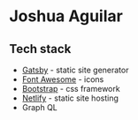 # Joshua Aguilar


## Tech stack

- [Gatsby](https://gatsbyjs.org/) - static site generator
- [Font Awesome](https://fontawesome.com/) - icons
- [Bootstrap](https://getbootstrap.com/) - css framework
- [Netlify](https://www.netlify.com/) - static site hosting
- Graph QL 



